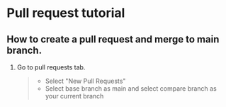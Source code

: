 # Pull request tutorial

## How to create a pull request and merge to main branch.

1. Go to pull requests tab.
   > - Select "New Pull Requests"
   > - Select base branch as main and select compare branch as your current branch
